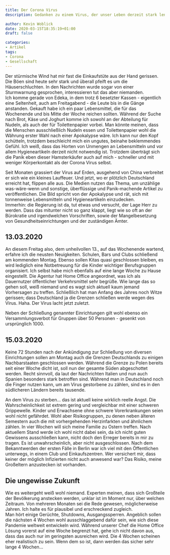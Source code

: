 ```yaml
---
title: Der Corona Virus
description: Gedanken zu einem Virus, der unser Leben derzeit stark lenkt, ohne wirklich anwesend zu sein.

author: Kevin Woblick
date: 2020-03-15T18:35:19+01:00
draft: false

categories:
- Artikel
tags:
- Corona
- Gesellschaft
---
```


Der stürmische Wind hat mir fast die Einkaufstüte aus der Hand gerissen. Die Böen sind heute sehr stark und überall pfeift es um die Häuserschluchten. In den Nachrichten wurde sogar von einer Sturmwarnung gesprochen, interessieren tut das aber niemanden.  
Ich komme gerade von Edeka, in dem trotz 6 besetzter Kassen - eigentlich eine Seltenheit, auch am Freitagabend - die Leute bis in die Gänge anstanden. Gekauft habe ich ein paar Lebensmittel, die für das Wochenende und bis Mitte der Woche reichen sollten. Während der Suche nach Brot, Käse und Joghurt komme ich sowohl an der Abteilung für Nudeln, als auch der für Toilettenpapier vorbei. Man könnte meinen, dass die Menschen ausschließlich Nudeln essen und Toilettenpapier wohl die Währung erster Wahl nach einer Apokalypse wäre. Ich kann nur den Kopf schütteln, trotzdem beschleicht mich ein ungutes, beinahe beklemmendes Gefühl. Ich weiß, dass das Horten von Unmengen an Lebensmitteln und vor allem Hygieneartikeln derzeit nicht notwendig ist. Trotzdem überträgt sich die Panik eben dieser Hamsterkäufer auch auf mich - schneller und mit weniger Körperkontakt als der Corona Virus selbst.

Seit Monaten grassiert der Virus auf Erden, ausgehend von China verbreitet er sich wie ein kleines Lauffeuer. Und jetzt, wo er plötzlich Deutschland erreicht hat, flippen alle aus. Die Medien nutzen das Thema, um unzählige was-wäre-wenn und sonstige, überflüssige und Panik-machende Artikel zu veröffentlichen. Die Bild spricht von der Apokalypse und rät, sich mit tonnenweise Lebensmitteln und Hygieneartikeln einzudecken.  
Immerhin: die Regierung ist da, tut etwas und versucht, der Lage Herr zu werden. Dass das mitunter nicht so ganz klappt, liegt wie so oft an der Bürokratie und irgendwelchen Vorschriften, sowie der Mangelbesetzung von Gesundheitseinrichtungen und der zuständigen Ämter.

## 13.03.2020

An diesem Freitag also, dem unheilvollen 13., auf das Wochenende wartend, erfahre ich die neusten Neuigkeiten. Schulen, Bars und Clubs schließend am kommenden Montag. Ebenso sollen Kitas quasi geschlossen bleiben, es wird lediglich eine Notbetreuung für die Kinder wichtiger Berufsgruppen organisiert. Ich selbst habe mich ebenfalls auf eine lange Woche zu Hause eingestellt. Die Agentur hat Home Office angeordnet, was ich als Dauernutzer öffentlicher Verkehrsmittel sehr begrüße. Wie lange das so gehen soll, weiß niemand und es wagt sich aktuell kaum jemand Vorhersagen zu treffen. Schließlich hat man Anfang des Jahres noch Witze gerissen; dass Deutschland ja die Grenzen schließen werde wegen des Virus. Haha. Der Virus lacht jetzt zuletzt.

Neben der Schließung genannter Einrichtungen gilt wohl ebenso ein Versammlungsverbot für Gruppen über 50 Personen - gesenkt von ursprünglich 1000.

## 15.03.2020

Keine 72 Stunden nach der Ankündigung zur Schließung von diversen Einrichtungen sollen am Montag auch die Grenzen Deutschlands zu einigen Nachbarstaaten geschlossen werden. Während die Grenze zu Polen bereits seit einer Woche dicht ist, soll nun der gesamte Süden abgeschottet werden. Recht sinnvoll, da laut der Nachrichten Italien und nun auch Spanien besonders stark betroffen sind. Während man in Deutschland noch die Finger nutzen kann, um am Virus gestorbene zu zählen, sind es in den südlicheren Ländern bereits tausende.

An dem Virus zu sterben... das ist aktuell keine wirklich reelle  Angst. Die Wahrscheinlichkeit ist extrem gering und vergleichbar mit einer schweren Grippewelle. Kinder und Erwachsene ohne schwere Vorerkrankungen seien wohl nicht gefährdet. Wohl aber Risikogruppen, zu denen neben älteren Semestern auch die mit vorhergehenden Herzinfarkten und ähnlichem zählen. In vier Wochen will sich meine Familie zu Ostern treffen. Nach aktuellem Stand werde ich wohl nicht dabei sein, da ich nicht guten Gewissens ausschließen kann, nicht doch den Erreger bereits in mir zu tragen. Es ist unwahrscheinlich, aber nicht ausgeschlossen. Nach dem Bekanntwerden der ersten Fälle in Berlin war ich viel mit den Öffentlichen unterwegs, in einem Club und Einkaufszentren. Wer versichert mir, dass keiner der möglich Infizierten nicht auch anwesend war? Das Risiko, meine Großeltern anzustecken ist vorhanden.

## Die ungewisse Zukunft

Wie es weitergeht weiß wohl niemand. Experten meinen, dass sich Großteile der Bevölkerung anstecken werden, unklar ist im Moment nur, über welchen Zeitraum. Von mehreren Monaten sei die Rede gewesen, möglicherweise Jahren. Ich halte es für plausibel und erschreckend zugleich.  
Man hört einige Gerüchte, Shutdowns, Ausgangssperren. Angeblich sollen die nächsten 4 Wochen wohl ausschlaggebend dafür sein, wie sich diese Pandemie weltweit entwickeln wird. Während unserer Chef die Home Office Lösung vorerst auf eine Woche begrenzt hat, gehe ich nicht davon aus, dass das auch nur im geringsten ausreichen wird. Die 4 Wochen scheinen eher realistisch zu sein. Wenn dem so ist, dann werden das sicher sehr lange 4 Wochen...
